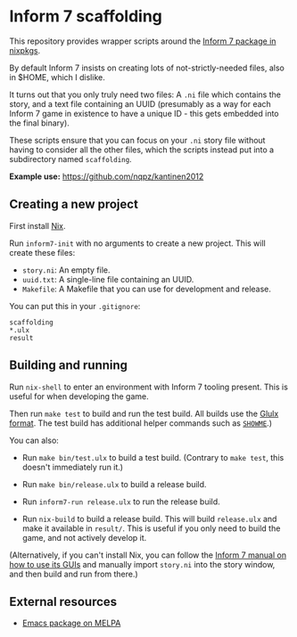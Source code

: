 # Inform 7 scaffolding

This repository provides wrapper scripts around the [Inform 7 package in
nixpkgs](https://github.com/NixOS/nixpkgs/blob/nixos-unstable/pkgs/by-name/in/inform7/package.nix).

By default Inform 7 insists on creating lots of not-strictly-needed
files, also in $HOME, which I dislike.

It turns out that you only truly need two files: A `.ni` file which
contains the story, and a text file containing an UUID (presumably as a
way for each Inform 7 game in existence to have a unique ID - this gets
embedded into the final binary).

These scripts ensure that you can focus on your `.ni` story file without
having to consider all the other files, which the scripts instead put
into a subdirectory named `scaffolding`.

**Example use:** https://github.com/nqpz/kantinen2012


## Creating a new project

First install [Nix](https://nixos.org/).

Run `inform7-init` with no arguments to create a new project.  This will
create these files:

  - `story.ni`: An empty file.
  - `uuid.txt`: A single-line file containing an UUID.
  - `Makefile`: A Makefile that you can use for development and release.

You can put this in your `.gitignore`:

```
scaffolding
*.ulx
result
```


## Building and running

Run `nix-shell` to enter an environment with Inform 7 tooling present.
This is useful for when developing the game.

Then run `make test` to build and run the test build.  All builds use
the [Glulx format](https://www.eblong.com/zarf/glulx/).  The test build
has additional helper commands such as
[`SHOWME`](https://ganelson.github.io/inform-website/book/WI_2_7.html).)

You can also:

  - Run `make bin/test.ulx` to build a test build. (Contrary to `make
    test`, this doesn't immediately run it.)

  - Run `make bin/release.ulx` to build a release build.

  - Run `inform7-run release.ulx` to run the release build.

  - Run `nix-build` to build a release build.  This will build
    `release.ulx` and make it available in `result/`.  This is useful if
    you only need to build the game, and not actively develop it.

(Alternatively, if you can't install Nix, you can follow the [Inform 7
manual on how to use its
GUIs](https://ganelson.github.io/inform-website/book/WI_1_3.html) and
manually import `story.ni` into the story window, and then build and run
from there.)


## External resources

  - [Emacs package on MELPA](https://melpa.org/#/inform7)
